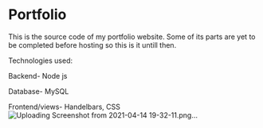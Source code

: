 # Portfolio

This is the source code of my portfolio website. Some of its parts are yet to be completed before hosting so this is it untill then.

Technologies used:

Backend-
Node js

Database-
MySQL

Frontend/views-
Handelbars, CSS
![Uploading Screenshot from 2021-04-14 19-32-11.png…]()

